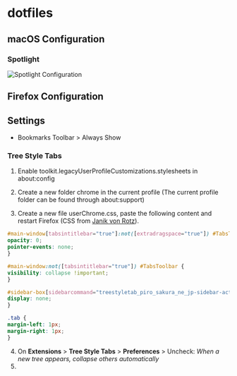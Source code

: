 # dotfiles

## macOS Configuration

### Spotlight

![Spotlight Configuration](https://media.cleanshot.cloud/media/82889/jWLeE7FsyrVK6UgUzSyMMzDDsXvg0iJQdmqHeiT4.jpeg?Expires=1708808433&Signature=Xh~OQrXJF-fqh22amkcMEamKhFFaA2ueVQegcSjbi27UdUqqus6~OzIsODWqPeH~UQeDqIlAHbwvuQtv13mM5z-WG8AW9WeIxcR4E7kJoGibo~xlH61hqO9Bz-YiRQ6zkQd4VTw~qUmFTBBu~Z8iAXkDEfhBIuxpdAUgdFBLuUugI0liJuVxETMlE2OvN5w9s3vY4LEbDclQ2IW6y9flN2M5yAeFu39wBx3xXgKYixVrGSj1T9qvow2O06WgtbXR2rsbFZOlME41fsQzsDEQyUc2vn42BK~~1u6rdz9nx252JyEvck2ByKsYvd~4vwXwvq2NBqHTw4zjB8ny-L94Aw__&Key-Pair-Id=K269JMAT9ZF4GZ)

## Firefox Configuration

## Settings

- Bookmarks Toolbar > Always Show

### Tree Style Tabs

1. Enable toolkit.legacyUserProfileCustomizations.stylesheets in about:config

2. Create a new folder chrome in the current profile (The current profile folder can be found through about:support)

3. Create a new file userChrome.css, paste the following content and restart Firefox (CSS from [Janik von Rotz](https://janikvonrotz.ch/2023/03/20/hide-native-tabs-with-tree-style-tabs-for-firefox/)).

```css
#main-window[tabsintitlebar="true"]:not([extradragspace="true"]) #TabsToolbar>.toolbar-items {
opacity: 0;
pointer-events: none;
}

#main-window:not([tabsintitlebar="true"]) #TabsToolbar {
visibility: collapse !important;
}

#sidebar-box[sidebarcommand="treestyletab_piro_sakura_ne_jp-sidebar-action"] #sidebar-header {
display: none;
}

.tab {
margin-left: 1px;
margin-right: 1px;
}
```

4. On **Extensions** > **Tree Style Tabs** > **Preferences** > Uncheck: *When a new tree appears, collapse others automatically*
4. 
